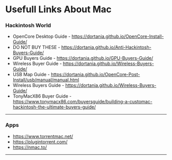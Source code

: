 # Usefull Links About Mac


### Hackintosh World
- OpenCore Desktop Guide - https://dortania.github.io/OpenCore-Install-Guide/
- DO NOT BUY THESE - https://dortania.github.io/Anti-Hackintosh-Buyers-Guide/
- GPU Buyers Guide - https://dortania.github.io/GPU-Buyers-Guide/
- Wireless Buyer Guide - https://dortania.github.io/Wireless-Buyers-Guide/
- USB Map Guide - https://dortania.github.io/OpenCore-Post-Install/usb/manual/manual.html
- Wireless Buyers Guide - https://dortania.github.io/Wireless-Buyers-Guide/
- TonyMacX86 Buyer Guide - https://www.tonymacx86.com/buyersguide/building-a-customac-hackintosh-the-ultimate-buyers-guide/

---

### Apps
- https://www.torrentmac.net/
- https://plugintorrent.com/
- https://nmac.to/

---
